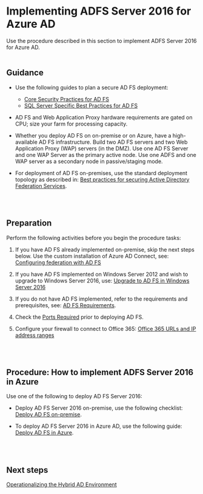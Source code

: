 # Implementing ADFS Server 2016 for Azure AD
Use the procedure described in this section to implement ADFS Server 2016 for Azure AD. 
<br />
<br />

## Guidance
  - Use the following guides to plan a secure AD FS deployment:
    - [Core Security Practices for AD FS](https://docs.microsoft.com/en-us/windows-server/identity/ad-fs/design/best-practices-for-secure-planning-and-deployment-of-ad-fs#core-security-best-practices-for-ad-fs)
    - [SQL Server Specific Best Practices for AD FS](https://docs.microsoft.com/en-us/windows-server/identity/ad-fs/design/best-practices-for-secure-planning-and-deployment-of-ad-fs#sql-serverspecific-security-best-practices-for-ad-fs)
	
  - AD FS and Web Application Proxy hardware requirements are gated on CPU; size your farm for processing capacity.
	
  - Whether you deploy AD FS on on-premise or on Azure, have a high-available AD FS infrastructure. Build two AD FS servers and two Web Application Proxy (WAP) servers (in the DMZ). Use one AD FS Server and one WAP Server as the primary active node. Use one ADFS and one WAP server as a secondary node in passive/staging mode.
	
  - For deployment of AD FS on-premises, use the standard deployment topology as described in:  [Best practices for securing Active Directory Federation Services](https://docs.microsoft.com/en-us/windows-server/identity/ad-fs/deployment/best-practices-securing-ad-fs#standard-deployment-topology).
<br />
<br />

## Preparation 
Perform the following activities before you begin the procedure tasks: 

  1. If you have AD FS already implemented on-premise, skip the next steps below. Use the custom installation of Azure AD Connect, see: [Configuring federation with AD FS](https://docs.microsoft.com/en-us/azure/active-directory/connect/active-directory-aadconnect-get-started-custom#configuring-federation-with-ad-fs)
  
  2. If you have AD FS implemented on Windows Server 2012 and wish to upgrade to Windows Server 2016, use: [Upgrade to AD FS in Windows Server 2016](https://docs.microsoft.com/en-us/windows-server/identity/ad-fs/deployment/upgrading-to-ad-fs-in-windows-server#to-upgrade-your-ad-fs-farm-to-windows-server-2016-farm-behavior-level)
	
  3. If you do not have AD FS implemented, refer to the requirements and prerequisites, see: [AD FS Requirements](https://docs.microsoft.com/en-us/windows-server/identity/ad-fs/overview/ad-fs-requirements).

  4. Check the [Ports Required](https://docs.microsoft.com/en-us/windows-server/identity/ad-fs/deployment/best-practices-securing-ad-fs#ports-required) prior to deploying AD FS.
	
  5. Configure your firewall to connect to Office 365: [Office 365 URLs and IP address ranges](https://support.office.com/en-us/article/Office-365-URLs-and-IP-address-ranges-8548a211-3fe7-47cb-abb1-355ea5aa88a2)
<br />
<br />

## Procedure:  How to implement ADFS Server 2016 in Azure
Use one of the following to deploy AD FS Server 2016:

  - Deploy AD FS Server 2016 on-premise, use the following checklist:  [Deploy AD FS on-premise](https://docs.microsoft.com/en-us/windows-server/identity/ad-fs/deployment/deploying-a-federation-server-farm). 

  - To deploy AD FS Server 2016 in Azure AD, use the following guide:  [Deploy AD FS in Azure](https://docs.microsoft.com/en-us/azure/active-directory/connect/active-directory-aadconnect-azure-adfs#steps-to-deploy-ad-fs-in-azure).
<br />
<br />

## Next steps
[Operationalizing the Hybrid AD Environment](3.0-Operationalizing-the-Hybrid-AD-Environment.md)
